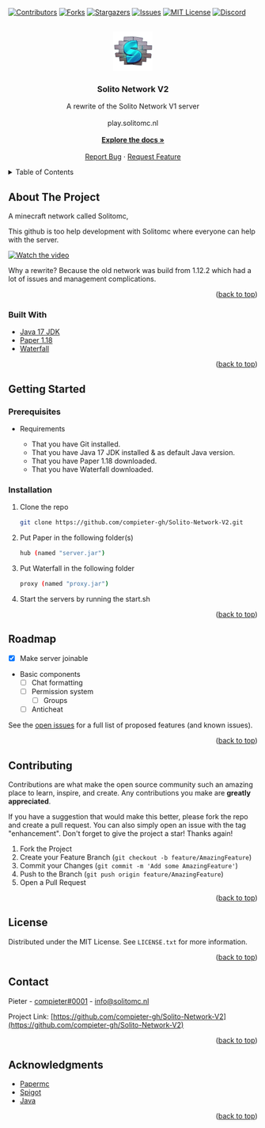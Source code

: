 <div id="top"></div>
<!--
*** Thanks for checking out the Best-README-Template. If you have a suggestion
*** that would make this better, please fork the repo and create a pull request
*** or simply open an issue with the tag "enhancement".
*** Don't forget to give the project a star!
*** Thanks again! Now go create something AMAZING! :D
-->



<!-- PROJECT SHIELDS -->
<!--
*** I'm using markdown "reference style" links for readability.
*** Reference links are enclosed in brackets [ ] instead of parentheses ( ).
*** See the bottom of this document for the declaration of the reference variables
*** for contributors-url, forks-url, etc. This is an optional, concise syntax you may use.
*** https://www.markdownguide.org/basic-syntax/#reference-style-links
-->
[![Contributors][contributors-shield]][contributors-url]
[![Forks][forks-shield]][forks-url]
[![Stargazers][stars-shield]][stars-url]
[![Issues][issues-shield]][issues-url]
[![MIT License][license-shield]][license-url]
[![Discord][discord-shield]][discord-url]



<!-- PROJECT LOGO -->
<br />
<div align="center">
  <a href="https://github.com/compieter-gh/Solito-Network-V2">
    <img src="images/logo.png" alt="Logo" width="80" height="80">
  </a>

<h3 align="center">Solito Network V2</h3>

  <p align="center">
    A rewrite of the Solito Network V1 server
    <br />
    <br />
    play.solitomc.nl
    <br />
    <br />
    <a href="https://github.com/compieter-gh/Solito-Network-V2"><strong>Explore the docs »</strong></a>
    <br />
    <br />
    <a href="https://github.com/compieter-gh/Solito-Network-V2/issues">Report Bug</a>
    ·
    <a href="https://github.com/compieter-gh/Solito-Network-V2/issues">Request Feature</a>
  </p>
</div>



<!-- TABLE OF CONTENTS -->
<details>
  <summary>Table of Contents</summary>
  <ol>
    <li>
      <a href="#about-the-project">About The Project</a>
      <ul>
        <li><a href="#built-with">Built With</a></li>
      </ul>
    </li>
    <li>
      <a href="#getting-started">Getting Started</a>
      <ul>
        <li><a href="#prerequisites">Prerequisites</a></li>
        <li><a href="#installation">Installation</a></li>
      </ul>
    </li>
    <li><a href="#usage">Usage</a></li>
    <li><a href="#roadmap">Roadmap</a></li>
    <li><a href="#contributing">Contributing</a></li>
    <li><a href="#license">License</a></li>
    <li><a href="#contact">Contact</a></li>
    <li><a href="#acknowledgments">Acknowledgments</a></li>
  </ol>
</details>



<!-- ABOUT THE PROJECT -->
## About The Project

A minecraft network called Solitomc,


This github is too help development with Solitomc where everyone can help with the server.


[![Watch the video](https://img.youtube.com/vi/cgA_d3DrzSk/hqdefault.jpg)](https://youtu.be/cgA_d3DrzSk)

Why a rewrite? Because the old network was build from 1.12.2 which had a lot of issues and management complications.

<p align="right">(<a href="#top">back to top</a>)</p>



### Built With

* [Java 17 JDK](https://www.oracle.com/java/technologies/downloads/)
* [Paper 1.18](https://papermc.io/downloads#Paper-1.18/)
* [Waterfall](https://papermc.io/downloads#Waterfall/)

<p align="right">(<a href="#top">back to top</a>)</p>



<!-- GETTING STARTED -->
## Getting Started

### Prerequisites

* Requirements

  * That you have Git installed.
  * That you have Java 17 JDK installed & as default Java version.
  * That you have Paper 1.18 downloaded.
  * That you have Waterfall downloaded.

### Installation

1. Clone the repo
   ```sh
   git clone https://github.com/compieter-gh/Solito-Network-V2.git
   ```
3. Put Paper in the following folder(s)
   ```sh
   hub (named "server.jar")
   ```
4. Put Waterfall in the following folder
   ```sh
   proxy (named "proxy.jar")
   ```
5. Start the servers by running the start.sh

<p align="right">(<a href="#top">back to top</a>)</p>



<!-- ROADMAP -->
## Roadmap

- [x] Make server joinable
- Basic components
    - [ ] Chat formatting
    - [ ] Permission system
        - [ ] Groups
    - [ ] Anticheat

See the [open issues](https://github.com/compieter-gh/Solito-Network-V2/issues) for a full list of proposed features (and known issues).

<p align="right">(<a href="#top">back to top</a>)</p>



<!-- CONTRIBUTING -->
## Contributing

Contributions are what make the open source community such an amazing place to learn, inspire, and create. Any contributions you make are **greatly appreciated**.

If you have a suggestion that would make this better, please fork the repo and create a pull request. You can also simply open an issue with the tag "enhancement".
Don't forget to give the project a star! Thanks again!

1. Fork the Project
2. Create your Feature Branch (`git checkout -b feature/AmazingFeature`)
3. Commit your Changes (`git commit -m 'Add some AmazingFeature'`)
4. Push to the Branch (`git push origin feature/AmazingFeature`)
5. Open a Pull Request

<p align="right">(<a href="#top">back to top</a>)</p>



<!-- LICENSE -->
## License

Distributed under the MIT License. See `LICENSE.txt` for more information.

<p align="right">(<a href="#top">back to top</a>)</p>



<!-- CONTACT -->
## Contact

Pieter - [compieter#0001](https://discord.com/app) - info@solitomc.nl

Project Link: [https://github.com/compieter-gh/Solito-Network-V2](https://github.com/compieter-gh/Solito-Network-V2)

<p align="right">(<a href="#top">back to top</a>)</p>



<!-- ACKNOWLEDGMENTS -->
## Acknowledgments

* [Papermc](https://papermc.io/)
* [Spigot](https://www.spigotmc.org/)
* [Java](https://www.oracle.com/)

<p align="right">(<a href="#top">back to top</a>)</p>



<!-- MARKDOWN LINKS & IMAGES -->
<!-- https://www.markdownguide.org/basic-syntax/#reference-style-links -->
[contributors-shield]: https://img.shields.io/github/contributors/compieter-gh/Solito-Network-V2.svg?style=for-the-badge
[contributors-url]: https://github.com/compieter-gh/Solito-Network-V2/graphs/contributors
[forks-shield]: https://img.shields.io/github/forks/compieter-gh/Solito-Network-V2.svg?style=for-the-badge
[forks-url]: https://github.com/compieter-gh/Solito-Network-V2/network/members
[stars-shield]: https://img.shields.io/github/stars/compieter-gh/Solito-Network-V2.svg?style=for-the-badge
[stars-url]: https://github.com/compieter-gh/Solito-Network-V2/stargazers
[issues-shield]: https://img.shields.io/github/issues/compieter-gh/Solito-Network-V2.svg?style=for-the-badge
[issues-url]: https://github.com/compieter-gh/Solito-Network-V2/issues
[license-shield]: https://img.shields.io/github/license/compieter-gh/Solito-Network-V2.svg?style=for-the-badge
[license-url]: https://github.com/compieter-gh/Solito-Network-V2/blob/master/LICENSE.txt
[discord-shield]: https://discordapp.com/api/guilds/593543971632971797/widget.png?style=shield
[discord-url]: https://discord.com/invite/Ju7pEqWcCv
